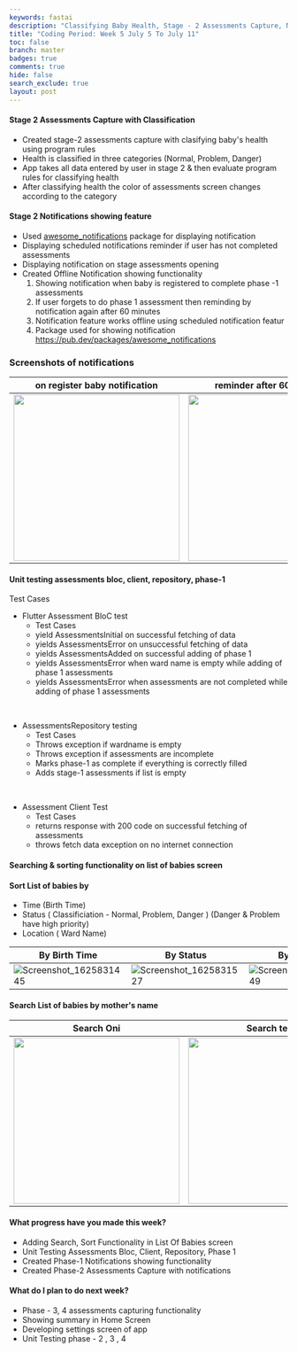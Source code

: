 ```yaml
---
keywords: fastai
description: "Classifying Baby Health, Stage - 2 Assessments Capture, Notifications showing feature, Unit testing phase - 1, Search/Sort list of babies screen"
title: "Coding Period: Week 5 July 5 To July 11"
toc: false
branch: master
badges: true
comments: true
hide: false
search_exclude: true
layout: post
---
```


#### Stage 2 Assessments Capture with Classification

- Created stage-2 assessments capture with clasifying baby's health using program rules
- Health is classified in three categories (Normal, Problem, Danger)
- App takes all data entered by user in stage 2 & then evaluate program rules for classifying health
- After classifying health the color of assessments screen changes according to the category



#### Stage 2 Notifications showing feature

- Used [awesome_notifications](https://pub.dev/packages/awesome_notifications) package for displaying notification
- Displaying scheduled notifications reminder if user has not completed assessments
- Displaying notification on stage assessments opening
- Created Offline Notification showing functionality
   1. Showing notification when baby is registered to complete phase -1  assessments
   2. If user forgets to do phase 1 assessment then reminding by notification again after 60 minutes
   3. Notification feature works offline using scheduled notification featur
   4. Package used for showing notification https://pub.dev/packages/awesome_notifications


### Screenshots of notifications


| on register baby notification| reminder after 60 minutes | reminder after 60 minutes |
| ------ | ------ |  ------ |
|<img src="https://gitlab.com/librehealth/incubating-projects/mhbs/lh-mhbs-eceb/uploads/494aaa7f344e5e1bf33d0014ad4056d5/Screenshot_1625675204.png" width="300">| <img src="https://gitlab.com/librehealth/incubating-projects/mhbs/lh-mhbs-eceb/uploads/ff8b3c74f1478fcce18f16830c6c3689/Screenshot_1625674080.png" width="300">|  <img src="https://gitlab.com/librehealth/incubating-projects/mhbs/lh-mhbs-eceb/uploads/cf060d2501960c3aa0b6a9dbaa7fb953/Screenshot_1625674090.png" width="300">|



#### Unit testing assessments bloc, client, repository, phase-1
Test Cases 

* Flutter Assessment BloC test
   * Test Cases
   * yield AssessmentsInitial on successful fetching of data
   * yields AssessmentsError on unsuccessful fetching of data
   * yields AssessmentsAdded on successful adding of phase 1
   * yields AssessmentsError when ward name is empty while adding of phase 1 assessments
   * yields AssessmentsError when assessments are not completed while adding of phase 1 assessments
<br>

* AssessmentsRepository testing
  * Test Cases
  * Throws exception if wardname is empty
  * Throws exception if assessments are incomplete
  * Marks phase-1 as complete if everything is correctly filled
  * Adds stage-1 assessments if list is empty
<br>

* Assessment Client Test
  * Test Cases
  * returns response with 200 code on successful fetching of assessments
  * throws fetch data exception on no internet connection



#### Searching & sorting functionality on list of babies screen

#### Sort List of babies by
   * Time (Birth Time) 
   * Status ( Classificiation - Normal, Problem, Danger ) (Danger & Problem have high priority)
   * Location ( Ward Name)




| By Birth Time| By Status |  By Location |
| ------ | ------ | ------ |
| ![Screenshot_1625831445](https://gitlab.com/librehealth/incubating-projects/mhbs/lh-mhbs-eceb/uploads/fc83bc45c8d404a4dd52adeb89377f93/Screenshot_1625831445.png)| ![Screenshot_1625831527](https://gitlab.com/librehealth/incubating-projects/mhbs/lh-mhbs-eceb/uploads/ee65c0679d6c38b6ad4d9904be912437/Screenshot_1625831527.png)| ![Screenshot_1625831549](https://gitlab.com/librehealth/incubating-projects/mhbs/lh-mhbs-eceb/uploads/ea78d27d5a92f6cddbba69be7720eb9e/Screenshot_1625831549.png)|

#### Search List of babies by mother's name



| Search Oni| Search test |
| ------ | ------ |
| <img src="https://gitlab.com/librehealth/incubating-projects/mhbs/lh-mhbs-eceb/uploads/48bbcab698dbc6610f1556f6c41b2cd5/Screenshot_1625831565.png" width="300">| <img src="https://gitlab.com/librehealth/incubating-projects/mhbs/lh-mhbs-eceb/uploads/65c9af1c4bc3a95455b5eade5abfdda1/Screenshot_1625831575.png" width="300">|


#### What progress have you made this week?

* Adding Search, Sort Functionality in List Of Babies screen  
* Unit Testing Assessments Bloc, Client, Repository, Phase 1
* Created Phase-1 Notifications showing functionality
* Created Phase-2 Assessments Capture with notifications 

#### What do I plan to do next week?

* Phase - 3, 4  assessments capturing functionality
* Showing summary in Home Screen
* Developing settings screen of app
* Unit Testing phase - 2 , 3 , 4
